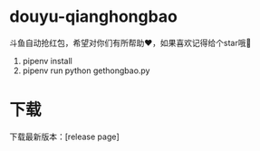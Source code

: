 # douyu-qianghongbao
斗鱼自动抢红包，希望对你们有所帮助❤️，如果喜欢记得给个star哦🌟

1. pipenv install
2. pipenv run python gethongbao.py

# 下载
  下载最新版本：[release page]